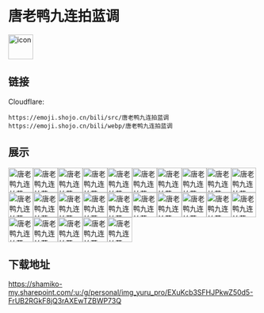 # 唐老鸭九连拍蓝调
<img src="https://emoji.shojo.cn/bili/src/唐老鸭九连拍蓝调/icon.png" width="50" height="50" alt="icon">

## 链接
Cloudflare:
```
https://emoji.shojo.cn/bili/src/唐老鸭九连拍蓝调
https://emoji.shojo.cn/bili/webp/唐老鸭九连拍蓝调
```
## 展示
<img src="https://emoji.shojo.cn/bili/src/唐老鸭九连拍蓝调/唐老鸭九连拍蓝调-大家好.png" width="50" height="50" alt="唐老鸭九连拍蓝调-大家好"><img src="https://emoji.shojo.cn/bili/src/唐老鸭九连拍蓝调/唐老鸭九连拍蓝调-冲鸭.png" width="50" height="50" alt="唐老鸭九连拍蓝调-冲鸭"><img src="https://emoji.shojo.cn/bili/src/唐老鸭九连拍蓝调/唐老鸭九连拍蓝调-晚安.png" width="50" height="50" alt="唐老鸭九连拍蓝调-晚安"><img src="https://emoji.shojo.cn/bili/src/唐老鸭九连拍蓝调/唐老鸭九连拍蓝调-看笑话.png" width="50" height="50" alt="唐老鸭九连拍蓝调-看笑话"><img src="https://emoji.shojo.cn/bili/src/唐老鸭九连拍蓝调/唐老鸭九连拍蓝调-累死了.png" width="50" height="50" alt="唐老鸭九连拍蓝调-累死了"><img src="https://emoji.shojo.cn/bili/src/唐老鸭九连拍蓝调/唐老鸭九连拍蓝调-高傲.png" width="50" height="50" alt="唐老鸭九连拍蓝调-高傲"><img src="https://emoji.shojo.cn/bili/src/唐老鸭九连拍蓝调/唐老鸭九连拍蓝调-嘲笑.png" width="50" height="50" alt="唐老鸭九连拍蓝调-嘲笑"><img src="https://emoji.shojo.cn/bili/src/唐老鸭九连拍蓝调/唐老鸭九连拍蓝调-害怕.png" width="50" height="50" alt="唐老鸭九连拍蓝调-害怕"><img src="https://emoji.shojo.cn/bili/src/唐老鸭九连拍蓝调/唐老鸭九连拍蓝调-瞅你咋的.png" width="50" height="50" alt="唐老鸭九连拍蓝调-瞅你咋的"><img src="https://emoji.shojo.cn/bili/src/唐老鸭九连拍蓝调/唐老鸭九连拍蓝调-俯视.png" width="50" height="50" alt="唐老鸭九连拍蓝调-俯视"><img src="https://emoji.shojo.cn/bili/src/唐老鸭九连拍蓝调/唐老鸭九连拍蓝调-笑得打滚.png" width="50" height="50" alt="唐老鸭九连拍蓝调-笑得打滚"><img src="https://emoji.shojo.cn/bili/src/唐老鸭九连拍蓝调/唐老鸭九连拍蓝调-晕头转向.png" width="50" height="50" alt="唐老鸭九连拍蓝调-晕头转向"><img src="https://emoji.shojo.cn/bili/src/唐老鸭九连拍蓝调/唐老鸭九连拍蓝调-挑衅.png" width="50" height="50" alt="唐老鸭九连拍蓝调-挑衅"><img src="https://emoji.shojo.cn/bili/src/唐老鸭九连拍蓝调/唐老鸭九连拍蓝调-给你一拳.png" width="50" height="50" alt="唐老鸭九连拍蓝调-给你一拳"><img src="https://emoji.shojo.cn/bili/src/唐老鸭九连拍蓝调/唐老鸭九连拍蓝调-可怜无助.png" width="50" height="50" alt="唐老鸭九连拍蓝调-可怜无助"><img src="https://emoji.shojo.cn/bili/src/唐老鸭九连拍蓝调/唐老鸭九连拍蓝调-令人头大.png" width="50" height="50" alt="唐老鸭九连拍蓝调-令人头大"><img src="https://emoji.shojo.cn/bili/src/唐老鸭九连拍蓝调/唐老鸭九连拍蓝调-比划比划.png" width="50" height="50" alt="唐老鸭九连拍蓝调-比划比划"><img src="https://emoji.shojo.cn/bili/src/唐老鸭九连拍蓝调/唐老鸭九连拍蓝调-愤然离场.png" width="50" height="50" alt="唐老鸭九连拍蓝调-愤然离场"><img src="https://emoji.shojo.cn/bili/src/唐老鸭九连拍蓝调/唐老鸭九连拍蓝调-宝贝爱你.png" width="50" height="50" alt="唐老鸭九连拍蓝调-宝贝爱你"><img src="https://emoji.shojo.cn/bili/src/唐老鸭九连拍蓝调/唐老鸭九连拍蓝调-致敬.png" width="50" height="50" alt="唐老鸭九连拍蓝调-致敬"><img src="https://emoji.shojo.cn/bili/src/唐老鸭九连拍蓝调/唐老鸭九连拍蓝调-高歌一曲.png" width="50" height="50" alt="唐老鸭九连拍蓝调-高歌一曲"><img src="https://emoji.shojo.cn/bili/src/唐老鸭九连拍蓝调/唐老鸭九连拍蓝调-吓死人了.png" width="50" height="50" alt="唐老鸭九连拍蓝调-吓死人了"><img src="https://emoji.shojo.cn/bili/src/唐老鸭九连拍蓝调/唐老鸭九连拍蓝调-心不在焉.png" width="50" height="50" alt="唐老鸭九连拍蓝调-心不在焉"><img src="https://emoji.shojo.cn/bili/src/唐老鸭九连拍蓝调/唐老鸭九连拍蓝调-气死我了.png" width="50" height="50" alt="唐老鸭九连拍蓝调-气死我了"><img src="https://emoji.shojo.cn/bili/src/唐老鸭九连拍蓝调/唐老鸭九连拍蓝调-阴险.png" width="50" height="50" alt="唐老鸭九连拍蓝调-阴险">

## 下载地址

https://shamiko-my.sharepoint.com/:u:/g/personal/img_yuru_pro/EXuKcb3SFHJPkwZ50d5-FrUB2RGkF8jQ3rAXEwTZBWP73Q
